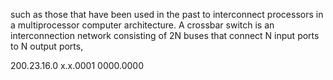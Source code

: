 such as those that have been used in the past to interconnect processors in a multiprocessor computer architecture. A crossbar switch is an interconnection network consisting of 2N buses that connect N input ports to N output ports,

200.23.16.0
x.x.0001 0000.0000